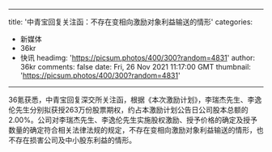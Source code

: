 
---
title: '中青宝回复关注函：不存在变相向激励对象利益输送的情形'
categories: 
 - 新媒体
 - 36kr
 - 快讯
headimg: 'https://picsum.photos/400/300?random=4831'
author: 36kr
comments: false
date: Fri, 26 Nov 2021 11:17:00 GMT
thumbnail: 'https://picsum.photos/400/300?random=4831'
---

<div>   
36氪获悉，中青宝回复深交所关注函，根据《本次激励计划》，李瑞杰先生、李逸伦先生分别拟获授263万份股票期权，约占本激励计划公告日公司股本总额的2.00%。公司对李瑞杰先生、李逸伦先生实施股权激励、授予价格的确定及授予数量的确定符合相关法律法规的规定，不存在变相向激励对象利益输送的情形，也不存在损害公司及中小股东利益的情形。  
</div>
            